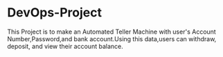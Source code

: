 # DevOps-Project
This Project is to make an Automated Teller Machine with user's Account Number,Password,and bank account.Using this data,users can withdraw, deposit, and view their account balance.

